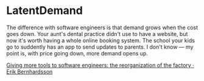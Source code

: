 # LatentDemand

The difference with software engineers is that demand grows when the cost goes down. Your aunt's dental practice didn't use to have a website, but now it's worth having a whole online booking system. The school your kids go to suddently has an app to send updates to parents. I don't know — my point is, with price going down, more demand opens up.

[Giving more tools to software engineers: the reorganization of the factory · Erik Bernhardsson](https://erikbern.com/2020/12/16/giving-more-tools-to-software-engineers-the-reorganization-of-the-factory.html)
